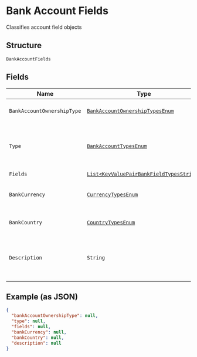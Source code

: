 
# Bank Account Fields

Classifies account field objects

## Structure

`BankAccountFields`

## Fields

| Name | Type | Tags | Description | Getter | Setter |
|  --- | --- | --- | --- | --- | --- |
| `BankAccountOwnershipType` | [`BankAccountOwnershipTypesEnum`](../../doc/models/bank-account-ownership-types-enum.md) | Optional | Account ownership types | BankAccountOwnershipTypesEnum getBankAccountOwnershipType() | setBankAccountOwnershipType(BankAccountOwnershipTypesEnum bankAccountOwnershipType) |
| `Type` | [`BankAccountTypesEnum`](../../doc/models/bank-account-types-enum.md) | Optional | Financial purpose of the bank account (<i>Savings</i>, <i>Investment</i>) | BankAccountTypesEnum getType() | setType(BankAccountTypesEnum type) |
| `Fields` | [`List<KeyValuePairBankFieldTypesString>`](../../doc/models/key-value-pair-bank-field-types-string.md) | Optional | - | List<KeyValuePairBankFieldTypesString> getFields() | setFields(List<KeyValuePairBankFieldTypesString> fields) |
| `BankCurrency` | [`CurrencyTypesEnum`](../../doc/models/currency-types-enum.md) | Optional | Currency code type for the object | CurrencyTypesEnum getBankCurrency() | setBankCurrency(CurrencyTypesEnum bankCurrency) |
| `BankCountry` | [`CountryTypesEnum`](../../doc/models/country-types-enum.md) | Optional | Two-digit country code types | CountryTypesEnum getBankCountry() | setBankCountry(CountryTypesEnum bankCountry) |
| `Description` | `String` | Optional | User-supplied description of the bank account for reference | String getDescription() | setDescription(String description) |

## Example (as JSON)

```json
{
  "bankAccountOwnershipType": null,
  "type": null,
  "fields": null,
  "bankCurrency": null,
  "bankCountry": null,
  "description": null
}
```

